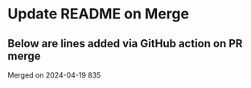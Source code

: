 # Update README on Merge

## Below are lines added via GitHub action on PR merge



Merged on 2024-04-19
835
